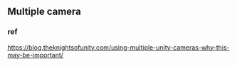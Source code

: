 ## Multiple camera



### ref
https://blog.theknightsofunity.com/using-multiple-unity-cameras-why-this-may-be-important/

